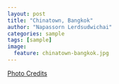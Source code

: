 ```yaml
---
layout: post
title: "Chinatown, Bangkok"
author: "Napassorn Lerdsudwichai"
categories: sample
tags: [sample]
image:
  feature: chinatown-bangkok.jpg
---
```


[Photo Credits](http://www.ghcoptions.com/chinatown-bangkok/)
